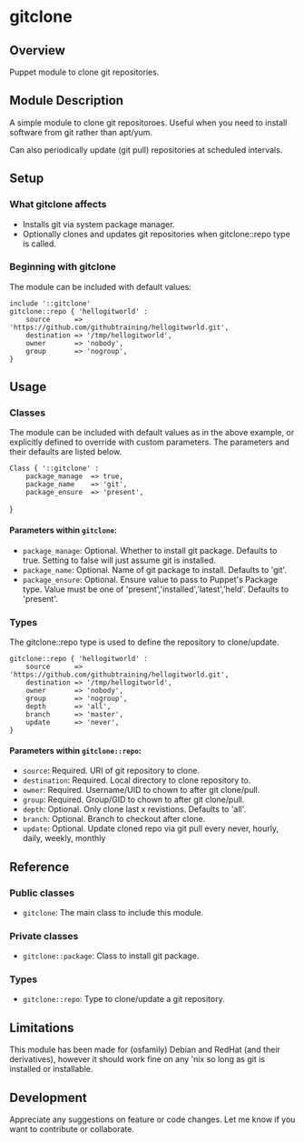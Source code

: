 # gitclone

## Overview

Puppet module to clone git repositories.

## Module Description

A simple module to clone git repositoroes. Useful when you need to install
software from git rather than apt/yum.

Can also periodically update (git pull) repositories at scheduled intervals.

## Setup

### What gitclone affects

* Installs git via system package manager.
* Optionally clones and updates git repositories when gitclone::repo type is
  called.

### Beginning with gitclone

The module can be included with default values:
```
include '::gitclone'
gitclone::repo { 'hellogitworld' :
    source      => 'https://github.com/githubtraining/hellogitworld.git',
    destination => '/tmp/hellogitworld',
    owner       => 'nobody',
    group       => 'nogroup',
}
```

## Usage

### Classes

The module can be included with default values as in the above example,  or
explicitly defined to override with custom parameters. The parameters and 
their defaults are listed below.
```
Class { '::gitclone' :
    package_manage  => true,
    package_name    => 'git',
    package_ensure  => 'present',
```
}

#### Parameters within `gitclone`:
* `package_manage`: Optional. Whether to install git package. Defaults to true.
  Setting to false will just assume git is installed.
* `package_name`: Optional. Name of git package to install. Defaults to 'git'.
* `package_ensure`: Optional. Ensure value to pass to Puppet's Package type.
  Value must be one of 'present','installed','latest','held'.
  Defaults to 'present'.

### Types

The gitclone::repo type is used to define the repository to clone/update.
```
gitclone::repo { 'hellogitworld' :
    source      => 'https://github.com/githubtraining/hellogitworld.git',
    destination => '/tmp/hellogitworld',
    owner       => 'nobody',
    group       => 'nogroup',
    depth       => 'all',
    branch      => 'master',
    update      => 'never',
}
```

#### Parameters within `gitclone::repo`:
* `source`: Required. URI of git repository to clone.
* `destination`: Required. Local directory to clone repository to.
* `owner`: Required. Username/UID to chown to after git clone/pull.
* `group`: Required. Group/GID to chown to after git clone/pull.
* `depth`: Optional. Only clone last x revistions. Defaults to 'all'.
* `branch`: Optional. Branch to checkout after clone.
* `update`: Optional. Update cloned repo via git pull every never, hourly,
   daily, weekly, monthly

## Reference

### Public classes

* `gitclone`: The main class to include this module.

### Private classes

* `gitclone::package`: Class to install git package.

### Types

* `gitclone::repo`: Type to clone/update a git repository.

## Limitations

This module has been made for (osfamily) Debian and RedHat (and their derivatives), however it should work fine on any 'nix so long as git is installed or installable.

## Development

Appreciate any suggestions on feature or code changes. Let me know if you want to contribute or collaborate.

